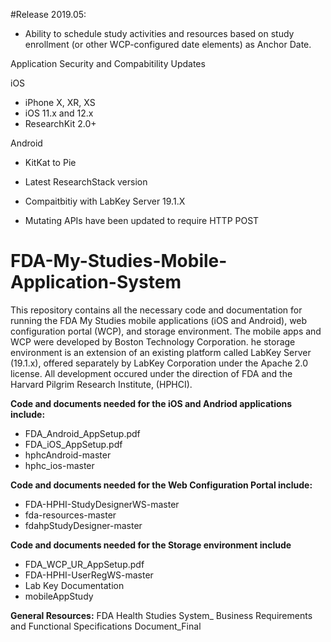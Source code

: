 #Release 2019.05:


- Ability to schedule study activities and resources based on study enrollment (or other WCP-configured date elements) as Anchor Date.

Application Security and Compabitility Updates

iOS 
- iPhone X, XR, XS 
- iOS 11.x  and 12.x 
- ResearchKit 2.0+ 
 
Android 
- KitKat to Pie
- Latest ResearchStack version 

 
- Compaitbitiy with LabKey Server 19.1.X
 

- Mutating APIs have been updated to require HTTP POST



# FDA-My-Studies-Mobile-Application-System
This repository contains all the necessary code and documentation for running the FDA My Studies mobile applications (iOS and Android), web configuration 
portal (WCP), and storage environment. The mobile apps and WCP were developed by Boston Technology Corporation. 
he storage environment is an extension of an existing platform called LabKey Server (19.1.x), offered separately by LabKey Corporation under the Apache 2.0 license. All development occured under the 
direction of FDA and the Harvard Pilgrim Research Institute, (HPHCI).

<b>Code and documents needed for the iOS and Andriod applications include:</b>
<ul>
<li>FDA_Android_AppSetup.pdf
<li>FDA_iOS_AppSetup.pdf
<li>hphcAndroid-master
<li>hphc_ios-master
</ul>

<b>Code and documents needed for the Web Configuration Portal include:</b>
<ul>
<li>FDA-HPHI-StudyDesignerWS-master
<li>fda-resources-master
<li>fdahpStudyDesigner-master
</ul>

<b>Code and documents needed for the Storage environment include</b>
<ul>
<li>FDA_WCP_UR_AppSetup.pdf
<li>FDA-HPHI-UserRegWS-master
<li>Lab Key Documentation
<li>mobileAppStudy
</ul>

<b>General Resources:</b> FDA Health Studies System_ Business Requirements and Functional Specifications Document_Final


